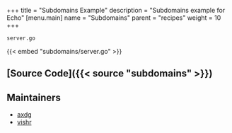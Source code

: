 +++
title = "Subdomains Example"
description = "Subdomains example for Echo"
[menu.main]
  name = "Subdomains"
  parent = "recipes"
  weight = 10
+++

`server.go`

{{< embed "subdomains/server.go" >}}

## [Source Code]({{< source "subdomains" >}})

## Maintainers

- [axdg](https://github.com/axdg)
- [vishr](https://github.com/vishr)

